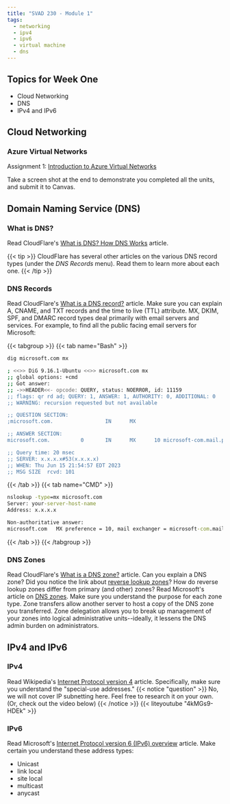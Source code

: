 ```yaml
---
title: "SVAD 230 - Module 1"
tags:
  - networking
  - ipv4
  - ipv6
  - virtual machine
  - dns
---
```


## Topics for Week One

- Cloud Networking
- DNS
- IPv4 and IPv6

## Cloud Networking

### Azure Virtual Networks

Assignment 1: [Introduction to Azure Virtual Networks](https://learn.microsoft.com/en-us/training/modules/introduction-to-azure-virtual-networks/)

Take a screen shot at the end to demonstrate you completed all the units, and submit it to Canvas.

## Domain Naming Service (DNS)

### What is DNS?

Read CloudFlare's [What is DNS? How DNS Works](https://www.cloudflare.com/learning/dns/what-is-dns/) article.

{{< tip >}}
CloudFlare has several other articles on the various DNS record types (under the *DNS Records* menu). Read them to learn more about each one.
{{< /tip >}}

### DNS Records

Read CloudFlare's [What is a DNS record?](https://www.cloudflare.com/learning/dns/what-is-dns/) article. Make sure you can explain A, CNAME, and TXT records and the time to live (TTL) attribute. MX, DKIM, SPF, and DMARC record types deal primarily with email servers and services. For example, to find all the public facing email servers for Microsoft:

{{< tabgroup >}}
{{< tab name="Bash" >}}

```bash
dig microsoft.com mx

; <<>> DiG 9.16.1-Ubuntu <<>> microsoft.com mx
;; global options: +cmd
;; Got answer:
;; ->>HEADER<<- opcode: QUERY, status: NOERROR, id: 11159
;; flags: qr rd ad; QUERY: 1, ANSWER: 1, AUTHORITY: 0, ADDITIONAL: 0
;; WARNING: recursion requested but not available

;; QUESTION SECTION:
;microsoft.com.                 IN      MX

;; ANSWER SECTION:
microsoft.com.          0       IN      MX      10 microsoft-com.mail.protection.outlook.com.

;; Query time: 20 msec
;; SERVER: x.x.x.x#53(x.x.x.x)
;; WHEN: Thu Jun 15 21:54:57 EDT 2023
;; MSG SIZE  rcvd: 101
```

{{< /tab >}}
{{< tab name="CMD" >}}

```cmd
nslookup -type=mx microsoft.com
Server: your-server-host-name
Address: x.x.x.x

Non-authoritative answer:
microsoft.com   MX preference = 10, mail exchanger = microsoft-com.mail.protection.outlook.com
```

{{< /tab >}}
{{< /tabgroup >}}

### DNS Zones

Read CloudFlare's [What is a DNS zone?](https://www.cloudflare.com/learning/dns/glossary/dns-zone/) article. Can you explain a DNS zone? Did you notice the link about [reverse lookup zones](https://www.cloudflare.com/learning/dns/glossary/reverse-dns/)? How do reverse lookup zones differ from primary (and other) zones? Read Microsoft's article on [DNS zones](https://learn.microsoft.com/en-us/windows-server/networking/dns/zone-types). Make sure you understand the purpose for each zone type. Zone transfers allow another server to host a copy of the DNS zone you transferred. Zone delegation allows you to break up management of your zones into logical administrative units--ideally, it lessens the DNS admin burden on administrators.

## IPv4 and IPv6

### IPv4

Read Wikipedia's [Internet Protocol version 4](https://en.wikipedia.org/wiki/Internet_Protocol_version_4) article. Specifically, make sure you understand the "special-use addresses."
{{< notice "question" >}}
No, we will not cover IP subnetting here. Feel free to research it on your own. (Or, check out the video below)
{{< /notice >}}
{{< liteyoutube "4kMGs9-HDEk" >}}

### IPv6

Read Microsoft's [Internet Protocol version 6 (IPv6) overview](https://learn.microsoft.com/en-us/dotnet/fundamentals/networking/ipv6-overview) article. Make certain you understand these address types:

- Unicast
- link local
- site local
- multicast
- anycast
